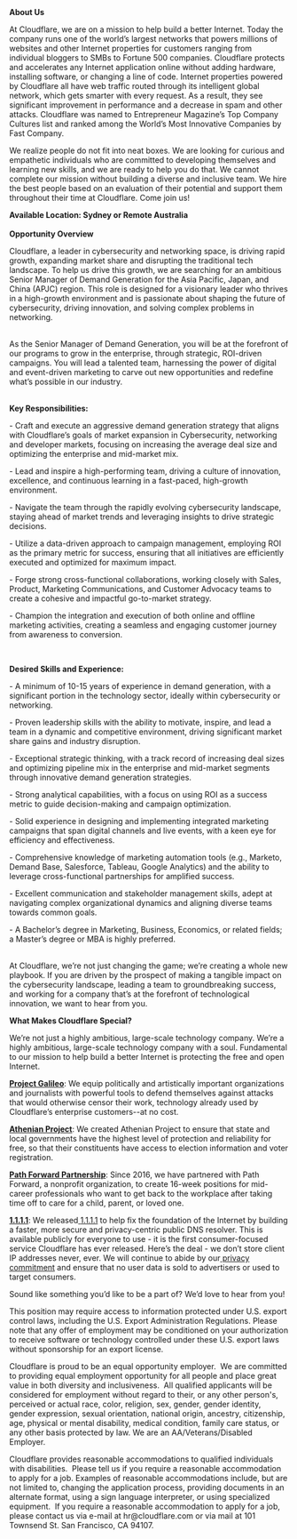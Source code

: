 <div class="content-intro">
	<div><strong>About Us</strong></div>
	<div>
		<p>At Cloudflare, we are on a mission to help build a better Internet. Today the company runs one of the world’s largest networks that powers millions of websites and other Internet properties for customers ranging from individual bloggers to SMBs to Fortune 500 companies. Cloudflare protects and accelerates any Internet application online without adding hardware, installing software, or changing a line of code. Internet properties powered by Cloudflare all have web traffic routed through its intelligent global network, which gets smarter with every request. As a result, they see significant improvement in performance and a decrease in spam and other attacks. Cloudflare was named to Entrepreneur Magazine’s Top Company Cultures list and ranked among the World’s Most Innovative Companies by Fast Company.&nbsp;</p>
		<p><span style="font-weight: 400;">We realize people do not fit into neat boxes. We are looking for curious and empathetic individuals who are committed to developing themselves and learning new skills, and we are ready to help you do that. We cannot complete our mission without building a diverse and inclusive team. We hire the best people based on an evaluation of their potential and support them throughout their time at Cloudflare. Come join us!&nbsp;</span></p>
	</div>
</div>
<p><strong>Available Location: Sydney or Remote Australia<br><br>Opportunity Overview</strong></p>
<p>Cloudflare, a leader in cybersecurity and networking space, is driving rapid growth, expanding market share and disrupting the traditional tech landscape. To help us drive this growth, we are searching for an ambitious Senior Manager of Demand Generation for the Asia Pacific, Japan, and China (APJC) region. This role is designed for a visionary leader who thrives in a high-growth environment and is passionate about shaping the future of cybersecurity, driving innovation, and solving complex problems in networking.<br><br></p>
<p>As the Senior Manager of Demand Generation, you will be at the forefront of our programs to grow in the enterprise, through strategic, ROI-driven campaigns. You will lead a talented team, harnessing the power of digital and event-driven marketing to carve out new opportunities and redefine what’s possible in our industry.<br><br></p>
<p><strong>Key Responsibilities:</strong></p>
<p>- Craft and execute an aggressive demand generation strategy that aligns with Cloudflare’s goals of market expansion in Cybersecurity, networking and developer markets, focusing on increasing the average deal size and optimizing the enterprise and mid-market mix.</p>
<p>- Lead and inspire a high-performing team, driving a culture of innovation, excellence, and continuous learning in a fast-paced, high-growth environment.</p>
<p>- Navigate the team through the rapidly evolving cybersecurity landscape, staying ahead of market trends and leveraging insights to drive strategic decisions.</p>
<p>- Utilize a data-driven approach to campaign management, employing ROI as the primary metric for success, ensuring that all initiatives are efficiently executed and optimized for maximum impact.</p>
<p>- Forge strong cross-functional collaborations, working closely with Sales, Product, Marketing Communications, and Customer Advocacy teams to create a cohesive and impactful go-to-market strategy.</p>
<p>- Champion the integration and execution of both online and offline marketing activities, creating a seamless and engaging customer journey from awareness to conversion.</p>
<p>&nbsp;</p>
<p><strong>Desired Skills and Experience:</strong></p>
<p>- A minimum of 10-15 years of experience in demand generation, with a significant portion in the technology sector, ideally within cybersecurity or networking.</p>
<p>- Proven leadership skills with the ability to motivate, inspire, and lead a team in a dynamic and competitive environment, driving significant market share gains and industry disruption.</p>
<p>- Exceptional strategic thinking, with a track record of increasing deal sizes and optimizing pipeline mix in the enterprise and mid-market segments through innovative demand generation strategies.</p>
<p>- Strong analytical capabilities, with a focus on using ROI as a success metric to guide decision-making and campaign optimization.</p>
<p>- Solid experience in designing and implementing integrated marketing campaigns that span digital channels and live events, with a keen eye for efficiency and effectiveness.</p>
<p>- Comprehensive knowledge of marketing automation tools (e.g., Marketo, Demand Base, Salesforce, Tableau, Google Analytics) and the ability to leverage cross-functional partnerships for amplified success.</p>
<p>- Excellent communication and stakeholder management skills, adept at navigating complex organizational dynamics and aligning diverse teams towards common goals.</p>
<p>- A Bachelor’s degree in Marketing, Business, Economics, or related fields; a Master’s degree or MBA is highly preferred.<br><br></p>
<p>At Cloudflare, we’re not just changing the game; we’re creating a whole new playbook. If you are driven by the prospect of making a tangible impact on the cybersecurity landscape, leading a team to groundbreaking success, and working for a company that’s at the forefront of technological innovation, we want to hear from you.</p>
<div class="content-conclusion">
	<p><strong>What Makes Cloudflare Special?</strong></p>
	<p><span style="font-weight: 400;">We’re not just a highly ambitious, large-scale technology company. We’re a highly ambitious, large-scale technology company with a soul. Fundamental to our mission to help build a better Internet is protecting the free and open Internet.</span></p>
	<p><a href="https://blog.cloudflare.com/protecting-free-expression-online/"><strong>Project Galileo</strong></a><span style="font-weight: 400;">: We equip politically and artistically important organizations and journalists with powerful tools to defend themselves against attacks that would otherwise censor their work, technology already used by Cloudflare’s enterprise customers--at no cost.</span></p>
	<p><strong><a href="https://www.cloudflare.com/athenian/">Athenian Project</a></strong><span style="font-weight: 400;">: We created Athenian Project to ensure that state and local governments have the highest level of protection and reliability for free, so that their constituents have access to election information and voter registration.</span></p>
	<p><a href="https://blog.cloudflare.com/tag/path-forward/"><strong>Path Forward Partnership</strong></a><span style="font-weight: 400;">: Since 2016, we have partnered with Path Forward, a nonprofit organization, to create 16-week positions for mid-career professionals who want to get back to the workplace after taking time off to care for a child, parent, or loved one.</span></p>
	<p><a href="https://1.1.1.1/"><strong>1.1.1.1</strong></a><span style="font-weight: 400;">: We released</span><a href="https://1.1.1.1/"> <span style="font-weight: 400;">1.1.1.1</span></a><span style="font-weight: 400;"> to help fix the foundation of the Internet by building a faster, more secure and privacy-centric public DNS resolver. This is available publicly for everyone to use - it is the first consumer-focused service Cloudflare has ever released. Here’s the deal - we don’t store client IP addresses never, ever. We will continue to abide by our</span><a href="https://developers.cloudflare.com/1.1.1.1/privacy/public-dns-resolver"> privacy commitment</a><span style="font-weight: 400;"> and ensure that no user data is sold to advertisers or used to target consumers.</span></p>
	<p><span style="font-weight: 400;">Sound like something you’d like to be a part of? We’d love to hear from you!</span></p>
	<p><span style="font-weight: 400;">This position may require access to information protected under U.S. export control laws, including the U.S. Export Administration Regulations. Please note that any offer of employment may be conditioned on your authorization to receive software or technology controlled under these U.S. export laws without sponsorship for an export license.</span></p>
	<p><span style="font-weight: 400;">Cloudflare is proud to be an equal opportunity employer. &nbsp;We are committed to providing equal employment opportunity for all people and place great value in both diversity and inclusiveness. &nbsp;All qualified applicants will be considered for employment without regard to their, or any other person's, perceived or actual</span> <span style="font-weight: 400;">race, color, religion, sex, gender, gender identity, gender expression, sexual orientation, national origin, ancestry, citizenship, age, physical or mental disability, medical condition, family care status, or any other basis protected by law. </span><span style="font-weight: 400;">We are an AA/Veterans/Disabled Employer.</span></p>
	<p><span style="font-weight: 400;">Cloudflare provides reasonable accommodations to qualified individuals with disabilities. &nbsp;Please tell us if you require a reasonable accommodation to apply for a job. Examples of reasonable accommodations include, but are not limited to, changing the application process, providing documents in an alternate format, using a sign language interpreter, or using specialized equipment. &nbsp;If you require a reasonable accommodation to apply for a job, please contact us via e-mail at </span><span style="font-weight: 400;">hr@cloudflare.com</span><span style="font-weight: 400;"> or via mail at 101 Townsend St. San Francisco, CA 94107.</span></p>
</div>
